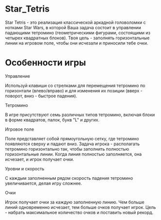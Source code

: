 # Star_Tetris

Star Tetris - это реализация классической аркадной головоломки с нотками Star Wars, в которой Ваша задача состоит в управлении падающими тетромино (геометрическими фигурами, состоящими из четырех квадратных блоков). Твоя цель - заполнять горизонтальные линии на игровом поле, чтобы они исчезали и приносили тебе очки.

# Особенности игры

Управление

Используй клавиши со стрелками для перемещения тетромино по горизонтали (влево/вправо) и для изменения их позиции (вверх - поворот, вниз - быстрое падения).

Тетромино

В игре присутствуют семь различных типов тетромино, включая блоки в форме квадратов, палок, букв "L" и других.

Игровое поле 

Поле представляет собой прямоугольную сетку, где тетромино появляются сверху и падают вниз. Задача игрока - располагать тетромино горизонтально так, чтобы заполнить полностью горизонтальные линии. Когда линия полностью заполняется, она исчезает, и игрок получает очки.

Уровни и скорость 

С каждым заполненным рядом скорость падения тетромино увеличивается, делая игру сложнее.

Очки 

Игрок получает очки за каждую заполненную линию. Чем больше линий одновременно исчезает, тем больше очков получает игрок. Цель - набрать максимальное количество очков и поставить новый рекорд.
